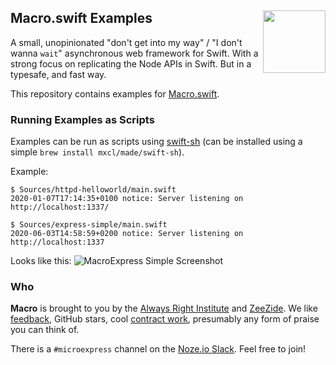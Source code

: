 <h2>Macro.swift Examples
  <img src="http://zeezide.com/img/MicroExpressIcon1024.png"
       align="right" width="100" height="100" />
</h2>

A small, unopinionated "don't get into my way" / "I don't wanna `wait`" 
asynchronous web framework for Swift.
With a strong focus on replicating the Node APIs in Swift.
But in a typesafe, and fast way.

This repository contains examples for
[Macro.swift](https://github.com/Macro-swift/Macro).

### Running Examples as Scripts

Examples can be run as scripts using [swift-sh](https://github.com/mxcl/swift-sh)
(can be installed using a simple `brew install mxcl/made/swift-sh`).

Example:
```
$ Sources/httpd-helloworld/main.swift
2020-01-07T17:14:35+0100 notice: Server listening on http://localhost:1337/

$ Sources/express-simple/main.swift
2020-06-03T14:58:59+0200 notice: Server listening on http://localhost:1337
```

Looks like this:
![MacroExpress Simple Screenshot](https://zeezide.de/img/macro/MacroExpressSimple.png)


### Who

**Macro** is brought to you by
the
[Always Right Institute](http://www.alwaysrightinstitute.com)
and
[ZeeZide](http://zeezide.de).
We like 
[feedback](https://twitter.com/ar_institute), 
GitHub stars, 
cool [contract work](http://zeezide.com/en/services/services.html),
presumably any form of praise you can think of.

There is a `#microexpress` channel on the 
[Noze.io Slack](http://slack.noze.io/). Feel free to join!
